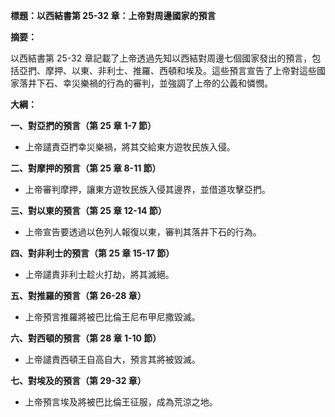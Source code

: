 **標題：以西結書第 25-32 章：上帝對周邊國家的預言**

**摘要：**

以西結書第 25-32 章記載了上帝透過先知以西結對周邊七個國家發出的預言，包括亞捫、摩押、以東、非利士、推羅、西頓和埃及。這些預言宣告了上帝對這些國家落井下石、幸災樂禍的行為的審判，並強調了上帝的公義和憐憫。

**大綱：**

**一、對亞捫的預言（第 25 章 1-7 節）**
* 上帝譴責亞捫幸災樂禍，將其交給東方遊牧民族入侵。

**二、對摩押的預言（第 25 章 8-11 節）**
* 上帝審判摩押，讓東方遊牧民族入侵其邊界，並借道攻擊亞捫。

**三、對以東的預言（第 25 章 12-14 節）**
* 上帝宣告要透過以色列人報復以東，審判其落井下石的行為。

**四、對非利士的預言（第 25 章 15-17 節）**
* 上帝譴責非利士趁火打劫，將其滅絕。

**五、對推羅的預言（第 26-28 章）**
* 上帝預言推羅將被巴比倫王尼布甲尼撒毀滅。

**六、對西頓的預言（第 28 章 1-10 節）**
* 上帝譴責西頓王自高自大，預言其將被毀滅。

**七、對埃及的預言（第 29-32 章）**
* 上帝預言埃及將被巴比倫王征服，成為荒涼之地。